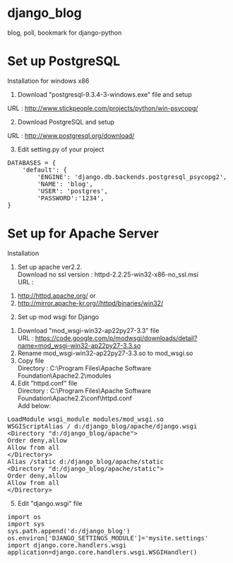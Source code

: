 django_blog
===========

blog, poll, bookmark for django-python




Set up PostgreSQL
============

Installation for windows x86

1) Download "postgresql-9.3.4-3-windows.exe" file and setup

URL : http://www.stickpeople.com/projects/python/win-psycopg/

2) Download PostgreSQL and setup

URL : http://www.postgresql.org/download/

3) Edit setting.py of your project
<pre>
DATABASES = {
    'default': {
        'ENGINE': 'django.db.backends.postgresql_psycopg2',
        'NAME': 'blog',
        'USER': 'postgres',
        'PASSWORD':'1234',
}
</pre>

Set up for Apache Server
============

Installation

1. Set up apache ver2.2.<br />
Download no ssl version : httpd-2.2.25-win32-x86-no_ssl.msi<br />
URL : <br />
1) http://httpd.apache.org/ or <br /> 
2) http://mirror.apache-kr.org//httpd/binaries/win32/ <br />

2. Set up mod wsgi for Django<br />
1) Download "mod_wsgi-win32-ap22py27-3.3" file<br />
URL : https://code.google.com/p/modwsgi/downloads/detail?name=mod_wsgi-win32-ap22py27-3.3.so<br />
2) Rename mod_wsgi-win32-ap22py27-3.3.so to mod_wsgi.so<br />
3) Copy file<br />
Directory : C:\Program Files\Apache Software Foundation\Apache2.2\modules<br />
4) Edit "httpd.conf" file<br />
Directory : C:\Program Files\Apache Software Foundation\Apache2.2\conf\httpd.conf <br />
Add below:<br />
<pre>
LoadModule wsgi_module modules/mod_wsgi.so
WSGIScriptAlias / d:/django_blog/apache/django.wsgi
&lt;Directory "d:/django_blog/apache">
Order deny,allow
Allow from all
&lt;/Directory>
Alias /static d:/django_blog/apache/static
&lt;Directory "d:/django_blog/apache/static">
Order deny,allow
Allow from all
&lt;/Directory>
</pre>

5) Edit "django.wsgi" file
<pre>
import os
import sys
sys.path.append('d:/django_blog')
os.environ['DJANGO_SETTINGS_MODULE']='mysite.settings'
import django.core.handlers.wsgi
application=django.core.handlers.wsgi.WSGIHandler()
</pre>
